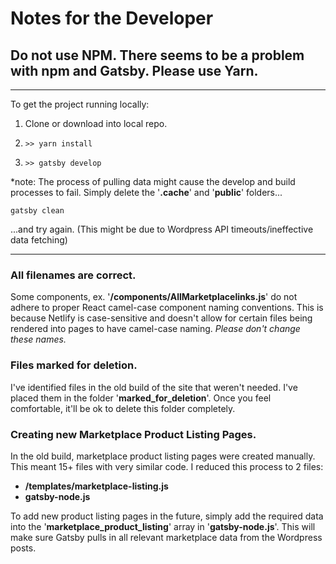 # Notes for the Developer

## **Do not use NPM.** There seems to be a problem with **npm** and Gatsby. Please use **Yarn**.

---

To get the project running locally:

1. Clone or download into local repo.

2. ```>> yarn install```

3. ```>> gatsby develop```

*note: The process of pulling data might cause the develop and build processes to fail. Simply delete the '**.cache**' and '**public**' folders...

```gatsby clean```

...and try again. (This might be due to Wordpress API timeouts/ineffective data fetching)

---

### **All filenames are correct.**

Some components, ex. '**/components/AllMarketplacelinks.js**' do not adhere to proper React camel-case component naming conventions. This is because Netlify is case-sensitive and doesn't allow for certain files being rendered into pages to have camel-case naming. *Please don't change these names.*

### **Files marked for deletion.**

I've identified files in the old build of the site that weren't needed. I've placed them in the folder '**marked_for_deletion**'. Once you feel comfortable, it'll be ok to delete this folder completely.

### **Creating new Marketplace Product Listing Pages.**

In the old build, marketplace product listing pages were created manually. This meant 15+ files with very similar code. I reduced this process to 2 files:

* **/templates/marketplace-listing.js**
* **gatsby-node.js**

To add new product listing pages in the future, simply add the required data into the '**marketplace_product_listing**' array in '**gatsby-node.js**'. This will make sure Gatsby pulls in all relevant marketplace data from the Wordpress posts.